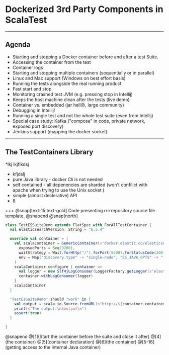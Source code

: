 # Dockerized 3rd Party Components in ScalaTest

---

## Agenda

* Starting and stopping a Docker container before and after a test Suite.
* Accessing the container from the test
* Container logs
* Starting and stopping multiple containers (sequentially or in parallel)
* Linux and Mac support (Windows on best effort basis)
* Running the tests alongside the real running product
* Fast start and stop
* Monitoring crashed test JVM (e.g. pressing stop in Intellij)
* Keeps the host machine clean after the tests (live demo)
* Container vs. embedded (jar hell😟, large community)
* Debugging in Intellij!
* Running a single test and not the whole test suite (even from Intellij)
* Special case study: Kafka ("compose" in code, private network, exposed port discovery)
* Jenkins support (mapping the docker socket)

---

## The TestContainers Library


*lkj
lkjflkdsj
* kfjdslj
* pure Java library - docker Cli is not needed
* self contained - all depenencies are sharded (won't confilict with apache when trying to use the Unix socket
)
*  simple (almost declerative) API
* 8

+++
@snap[text-15 text-gold]
Code presenting rrrrrepository source file template.
@snapend
@snap[north]
```scala
class TestESSuiteDemo extends FlatSpec with ForAllTestContainer {
  val elasticsearchVersion: String = "6.5.4"

  override val container = {
    val scalaContainer = GenericContainer(s"docker.elastic.co/elasticsearch/elasticsearch-oss:$elasticsearchVersion",
      exposedPorts = Seq(9200),
      waitStrategy = Wait.forHttp("/").forPort(9200).forStatusCode(200),
      env = Map("discovery.type" -> "single-node", "ES_JAVA_OPTS" -> "-Xms2000m -Xmx2000m")
    )
    scalaContainer.configure { container =>
      val logger = new Slf4jLogConsumer(LoggerFactory.getLogger(s"elasticsearch-oss:$elasticsearchVersion"))
      container.withLogConsumer(logger)
    }
    scalaContainer
  }

  "TestEsSuiteDemo" should "work" in {
    val output = scala.io.Source.fromURL(s"http://${container.containerIpAddress}:${container.mappedPort(9200)}").mkString
    print(s"The output:\n$output\n")
    assert(true)
  }

}
```
@snapend
@[1](Start the container before the suite and close it after)
@[4](the container)
@[5](container declaration)
@[6](the container)
@[5-16](getting access to the internal Java container)
